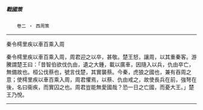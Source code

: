 

##### 戰國策
　　`卷二 ‧ 西周策`

* * *

秦令樗里疾以車百乘入周

秦令樗里疾以車百乘入周，周君迎之以卒，甚敬。楚王怒，讓周，以其重秦客。游騰謂楚王曰：「昔智伯欲伐仇由，遺之大鍾，載以廣車，因隨入以兵，仇由卒亡，無備故也。桓公伐蔡也，號言伐楚，其實襲蔡。今秦，虎狼之國也，兼有吞周之意；使樗里疾以車百乘入周，周君懼焉，以蔡、仇由戒之，故使長兵在前，強弩在後，名曰衞疾，而實囚之也。周君豈能無愛國哉？恐一日之亡國，而憂大王。」楚王乃悅。

* * *

